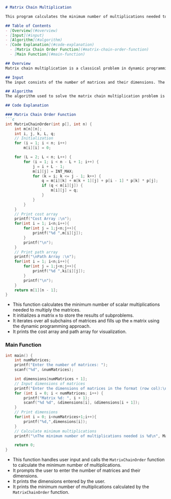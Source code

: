 ```markdown
# Matrix Chain Multiplication

This program calculates the minimum number of multiplications needed to multiply a chain of matrices together efficiently using dynamic programming.

## Table of Contents
- [Overview](#overview)
- [Input](#input)
- [Algorithm](#algorithm)
- [Code Explanation](#code-explanation)
  - [Matrix Chain Order Function](#matrix-chain-order-function)
  - [Main Function](#main-function)

## Overview
Matrix chain multiplication is a classical problem in dynamic programming. Given a sequence of matrices, the goal is to find the most efficient way to multiply these matrices together, minimizing the total number of scalar multiplications required.

## Input
The input consists of the number of matrices and their dimensions. The dimensions are provided in the format (row col), indicating the number of rows and columns for each matrix.

## Algorithm
The algorithm used to solve the matrix chain multiplication problem is based on dynamic programming. It involves filling up a table with the minimum number of scalar multiplications needed to multiply each subchain of matrices together.

## Code Explanation

### Matrix Chain Order Function
```c
int MatrixChainOrder(int p[], int n) {
    int m[n][n];
    int i, j, k, L, q;
    // Initialization
    for (i = 1; i < n; i++)
        m[i][i] = 0;

    for (L = 2; L < n; L++) {
        for (i = 1; i < n - L + 1; i++) {
            j = i + L - 1;
            m[i][j] = INT_MAX;
            for (k = i; k <= j - 1; k++) {
                q = m[i][k] + m[k + 1][j] + p[i - 1] * p[k] * p[j];
                if (q < m[i][j]) {
                    m[i][j] = q;
                }
            }
        }
    }
    // Print cost array
    printf("Cost Array :\n");
    for(int i = 1; i<n;i++){
        for(int j = 1;j<n;j++){
            printf("%d ",m[i][j]);
        }
        printf("\n");
    }
    // Print path array
    printf("\nPath Array :\n");
    for(int i = 1; i<n;i++){
        for(int j = 1;j<n;j++){
            printf("%d ",ki[i][j]);
        }
        printf("\n");
    }
    return m[1][n - 1];
}
```
- This function calculates the minimum number of scalar multiplications needed to multiply the matrices.
- It initializes a matrix `m` to store the results of subproblems.
- It iterates over all subchains of matrices and fills up the `m` matrix using the dynamic programming approach.
- It prints the cost array and path array for visualization.

### Main Function
```c
int main() {
    int numMatrices;
    printf("Enter the number of matrices: ");
    scanf("%d", &numMatrices);

    int dimensions[numMatrices + 1];
    // Input dimensions of matrices
    printf("Enter the dimensions of matrices in the format (row col):\n");
    for (int i = 0; i < numMatrices; i++) {
        printf("Matrix %d: ", i + 1);
        scanf("%d %d", &dimensions[i], &dimensions[i + 1]);
    }
    // Print dimensions
    for(int i = 0; i<numMatrices+1;i++){
        printf("%d,",dimensions[i]);
    }
    // Calculate minimum multiplications
    printf("\nThe minimum number of multiplications needed is %d\n", MatrixChainOrder(dimensions, numMatrices + 1));

    return 0;
}
```
- This function handles user input and calls the `MatrixChainOrder` function to calculate the minimum number of multiplications.
- It prompts the user to enter the number of matrices and their dimensions.
- It prints the dimensions entered by the user.
- It prints the minimum number of multiplications calculated by the `MatrixChainOrder` function.

```
